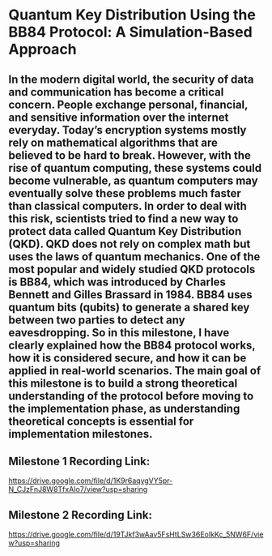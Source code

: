 # Quantum Key Distribution Using the BB84 Protocol: A Simulation-Based Approach


In the modern digital world, the security of data and communication has become a critical concern. People exchange personal, financial, and sensitive information over the internet everyday. Today’s encryption systems mostly rely on mathematical algorithms that are believed to be hard to break. However, with the rise of quantum computing, these systems could become vulnerable, as quantum computers may eventually solve these problems much faster than classical computers. In order to deal with this risk, scientists tried to find a new way to protect data called Quantum Key Distribution (QKD). QKD does not rely on complex math but uses the laws of quantum mechanics. One of the most popular and widely studied QKD protocols is BB84, which was introduced by Charles Bennett and Gilles Brassard in 1984. BB84 uses quantum bits (qubits) to generate a shared key between two parties to detect any eavesdropping. So in this milestone, I have clearly explained how the BB84 protocol works, how it is considered secure, and how it can be applied in real-world scenarios. The main goal of this milestone is to build a strong theoretical understanding of the protocol before moving to the implementation phase, as understanding theoretical concepts is essential for implementation milestones.
-----------------------------------------------------------------------------------------------------------------------
## Milestone 1 Recording Link:
https://drive.google.com/file/d/1K9r6aqygVY5pr-N_CJzFnJ8W8TfxAIo7/view?usp=sharing

## Milestone 2 Recording Link: 
https://drive.google.com/file/d/19TJkf3wAav5FsHtLSw36EoIkKc_5NW6F/view?usp=sharing

